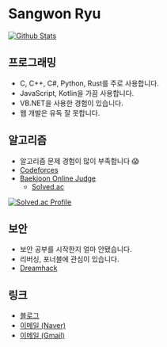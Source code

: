# Sangwon Ryu
[![Github Stats](https://github-readme-stats.vercel.app/api?username=sangwon090)](https://github.com/sangwon090)

## 프로그래밍
- C, C++, C#, Python, Rust를 주로 사용합니다.
- JavaScript, Kotlin을 가끔 사용합니다.
- VB.NET을 사용한 경험이 있습니다.
- 웹 개발은 유독 잘 못합니다.

## 알고리즘
- 알고리즘 문제 경험이 많이 부족합니다 😱
- [Codeforces](https://codeforces.com/profile/sangwon090)
- [Baekjoon Online Judge](https://www.acmicpc.net/user/sangwon090)
  - [Solved.ac](https://solved.ac/profile/sangwon090)

[![Solved.ac Profile](http://mazassumnida.wtf/api/generate_badge?boj=sangwon090)](https://solved.ac/profile/sangwon090)

## 보안
- 보안 공부를 시작한지 얼마 안됐습니다.
- 리버싱, 포너블에 관심이 있습니다.
- [Dreamhack](https://dreamhack.io/users/3826)

## 링크
- [블로그](https://blog.sryu.dev/)
- [이메일 (Naver)](mailto:bdboy090@naver.com)
- [이메일 (Gmail)](mailto:bdboy4665@gmail.com)
